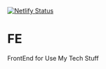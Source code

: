 [![Netlify Status](https://api.netlify.com/api/v1/badges/51b1e255-8e6d-4453-af90-9405d0e5fb8d/deploy-status)](https://app.netlify.com/sites/rent-my-stuff/deploys)

# FE
FrontEnd for Use My Tech Stuff
